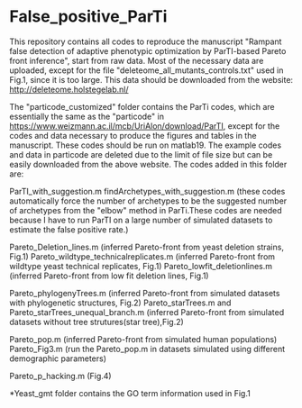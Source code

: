 # False_positive_ParTi
This repository contains all codes to reproduce the manuscript "Rampant false detection of adaptive phenotypic optimization by ParTI-based Pareto front inference", start from raw data. Most of the necessary data are uploaded, except for the file "deleteome_all_mutants_controls.txt" used in Fig.1, since it is too large. This data should be downloaded from the website: http://deleteome.holstegelab.nl/

The "particode_customized" folder contains the ParTi codes, which are essentially the same as the "particode" in https://www.weizmann.ac.il/mcb/UriAlon/download/ParTI, except for the codes and data necessary to produce the figures and tables in the manuscript. These codes should be run on matlab19. The example codes and data in particode are deleted due to the limit of file size but can be easily downloaded from the above website. The codes added in this folder are:

ParTI_with_suggestion.m findArchetypes_with_suggestion.m (these codes automatically force the number of archetypes to be the suggested number of archetypes from the "elbow" method in ParTi.These codes are needed because I have to run ParTI on a large number of simulated datasets to estimate the false positive rate.)

Pareto_Deletion_lines.m (inferred Pareto-front from yeast deletion strains, Fig.1) 
Pareto_wildtype_technicalreplicates.m (inferred Pareto-front from wildtype yeast technical replicates, Fig.1) 
Pareto_lowfit_deletionlines.m (inferred Pareto-front from low fit deletion lines, Fig.1)

Pareto_phylogenyTrees.m (inferred Pareto-front from simulated datasets with phylogenetic structures, Fig.2) 
Pareto_starTrees.m and Pareto_starTrees_unequal_branch.m (inferred Pareto-front from simulated datasets without tree strutures(star tree),Fig.2)

Pareto_pop.m (inferred Pareto-front from simulated human populations) 
Pareto_Fig3.m (run the Pareto_pop.m in datasets simulated using different demographic parameters)

Pareto_p_hacking.m (Fig.4)

*Yeast_gmt folder contains the GO term information used in Fig.1
